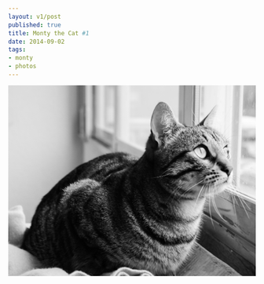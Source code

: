 ```yaml
---
layout: v1/post
published: true
title: Monty the Cat #1
date: 2014-09-02
tags:
- monty
- photos
---
```

<img class="img-responsive" src="/assets/140902/montythecat.jpg" alt="Monty the Cat #1" alt="Monty" />
